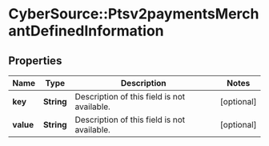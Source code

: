 # CyberSource::Ptsv2paymentsMerchantDefinedInformation

## Properties
Name | Type | Description | Notes
------------ | ------------- | ------------- | -------------
**key** | **String** | Description of this field is not available. | [optional] 
**value** | **String** | Description of this field is not available. | [optional] 


